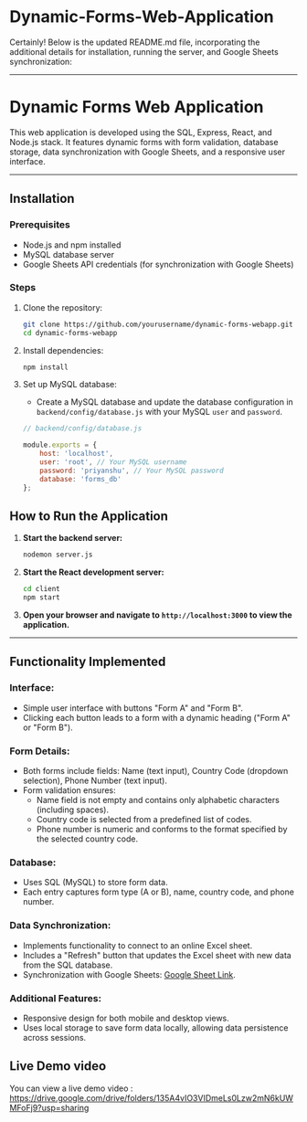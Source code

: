 ﻿# Dynamic-Forms-Web-Application
Certainly! Below is the updated README.md file, incorporating the additional details for installation, running the server, and Google Sheets synchronization:

---

# Dynamic Forms Web Application

This web application is developed using the SQL, Express, React, and Node.js stack. It features dynamic forms with form validation, database storage, data synchronization with Google Sheets, and a responsive user interface.

---

## Installation

### Prerequisites

- Node.js and npm installed
- MySQL database server
- Google Sheets API credentials (for synchronization with Google Sheets)

### Steps

1. Clone the repository:

   ```bash
   git clone https://github.com/yourusername/dynamic-forms-webapp.git
   cd dynamic-forms-webapp
   ```

2. Install dependencies:

   ```bash
   npm install
   ```

3. Set up MySQL database:

   - Create a MySQL database and update the database configuration in `backend/config/database.js` with your MySQL `user` and `password`.

   ```javascript
   // backend/config/database.js

   module.exports = {
       host: 'localhost',
       user: 'root', // Your MySQL username
       password: 'priyanshu', // Your MySQL password
       database: 'forms_db'
   };
   ```



## How to Run the Application

1. **Start the backend server:**

   ```bash
   nodemon server.js
   ```

2. **Start the React development server:**

   ```bash
   cd client
   npm start
   ```

3. **Open your browser and navigate to `http://localhost:3000` to view the application.**

---

## Functionality Implemented

### Interface:

- Simple user interface with buttons "Form A" and "Form B".
- Clicking each button leads to a form with a dynamic heading ("Form A" or "Form B").

### Form Details:

- Both forms include fields: Name (text input), Country Code (dropdown selection), Phone Number (text input).
- Form validation ensures:
  - Name field is not empty and contains only alphabetic characters (including spaces).
  - Country code is selected from a predefined list of codes.
  - Phone number is numeric and conforms to the format specified by the selected country code.

### Database:

- Uses SQL (MySQL) to store form data.
- Each entry captures form type (A or B), name, country code, and phone number.

### Data Synchronization:

- Implements functionality to connect to an online Excel sheet.
- Includes a "Refresh" button that updates the Excel sheet with new data from the SQL database.
- Synchronization with Google Sheets: [Google Sheet Link](https://docs.google.com/spreadsheets/d/1Zk9ebONjS7cNxE6xjTY92Gf4Cwzo3ErdP8UgNhJ9r4Q/edit#gid=0).

### Additional Features:

- Responsive design for both mobile and desktop views.
- Uses local storage to save form data locally, allowing data persistence across sessions.


## Live Demo video

You can view a live demo video : https://drive.google.com/drive/folders/135A4vIO3VIDmeLs0Lzw2mN6kUWMFoFj9?usp=sharing
